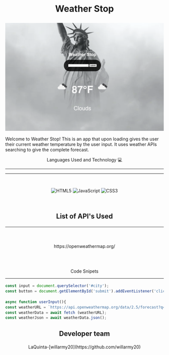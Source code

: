 # <p align="center"> Weather Stop</p>

<p align ="center" >
<img width="750" alt="Screen Shot 2021-07-27 at 12 06 39 PM" src="/images/weather.png">
</p>

Welcome to Weather Stop!  This is an app that upon loading gives the user their current weather temperature by the user input. It uses weather APIs searching to give the complete forecast. 

<p align="center"> Languages Used and Technology 💻</p><hr>

<hr>
<br>
 <p align="center"> 
<img alt="HTML5" src="https://img.shields.io/badge/html5%20-%23E34F26.svg?&style=for-the-badge&logo=html5&logoColor=white"/>
<img alt="JavaScript" src="https://img.shields.io/badge/javascript%20-%23323330.svg?&style=for-the-badge&logo=javascript&logoColor=%23F7DF1E"/>
<img alt="CSS3" src="https://img.shields.io/badge/css3%20-%231572B6.svg?&style=for-the-badge&logo=css3&logoColor=white"/>
</p>
<br>


## <p align="center"> List of API's Used</p><hr>
<br>

 <p align="center"> https://openweathermap.org/</p>

<br>
<br>

 <p align="center">Code Snipets</p><hr>

 ```jsx
 const input = document.querySelector('#city');
const button = document.getElementById('submit').addEventListener('click', userInput);

async function userInput(){
const weatherURL = `https://api.openweathermap.org/data/2.5/forecast?q=${input.value}&appid=${APIKEY}`;
const weatherData = await fetch (weatherURL);
const weatherJson = await weatherData.json();

 ```


## <p align="center"> Developer team</p>


<p align="center">LaQuinta-[willarmy20](https://github.com/willarmy20)</p>



